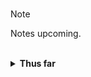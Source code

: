 <br>

> [!NOTE]
> Notes upcoming.

<br>

<details><summary><b>Thus far</b></summary>

```mermaid
stateDiagram-v2
  direction LR

  id01: configurations
  
    
  id01:::feeds
  

  classDef feeds fill:orange,stroke-width:0,font-size:x-small,opacity:0.85;
  classDef steps fill:#000000,color:white,font-style:italic,stroke-width:0,font-size:x-small,opacity:1;
```

</details>



<br>
<br>

<br>
<br>

<br>
<br>

<br>
<br>

<!--

**Here are some ideas to get you started:**

🙋‍♀️ A short introduction - what is your organization all about?
🌈 Contribution guidelines - how can the community get involved?
👩‍💻 Useful resources - where can the community find your docs? Is there anything else the community should know?
🍿 Fun facts - what does your team eat for breakfast?
🧙 Remember, you can do mighty things with the power of [Markdown](https://docs.github.com/github/writing-on-github/getting-started-with-writing-and-formatting-on-github/basic-writing-and-formatting-syntax)
-->

